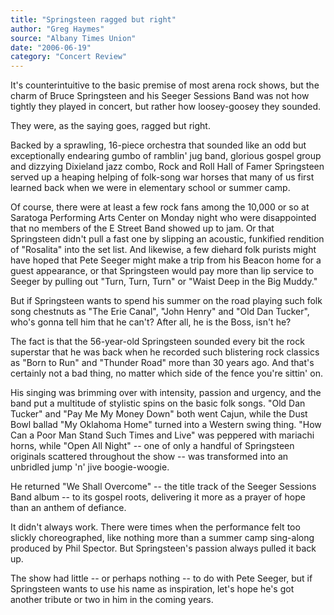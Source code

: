 ```yaml
---
title: "Springsteen ragged but right"
author: "Greg Haymes"
source: "Albany Times Union"
date: "2006-06-19"
category: "Concert Review"
---
```


It's counterintuitive to the basic premise of most arena rock shows, but the charm of Bruce Springsteen and his Seeger Sessions Band was not how tightly they played in concert, but rather how loosey-goosey they sounded.

They were, as the saying goes, ragged but right.

Backed by a sprawling, 16-piece orchestra that sounded like an odd but exceptionally endearing gumbo of ramblin' jug band, glorious gospel group and dizzying Dixieland jazz combo, Rock and Roll Hall of Famer Springsteen served up a heaping helping of folk-song war horses that many of us first learned back when we were in elementary school or summer camp.

Of course, there were at least a few rock fans among the 10,000 or so at Saratoga Performing Arts Center on Monday night who were disappointed that no members of the E Street Band showed up to jam. Or that Springsteen didn't pull a fast one by slipping an acoustic, funkified rendition of "Rosalita" into the set list. And likewise, a few diehard folk purists might have hoped that Pete Seeger might make a trip from his Beacon home for a guest appearance, or that Springsteen would pay more than lip service to Seeger by pulling out "Turn, Turn, Turn" or "Waist Deep in the Big Muddy."

But if Springsteen wants to spend his summer on the road playing such folk song chestnuts as "The Erie Canal", "John Henry" and "Old Dan Tucker", who's gonna tell him that he can't? After all, he is the Boss, isn't he?

The fact is that the 56-year-old Springsteen sounded every bit the rock superstar that he was back when he recorded such blistering rock classics as "Born to Run" and "Thunder Road" more than 30 years ago. And that's certainly not a bad thing, no matter which side of the fence you're sittin' on.

His singing was brimming over with intensity, passion and urgency, and the band put a multitude of stylistic spins on the basic folk songs. "Old Dan Tucker" and "Pay Me My Money Down" both went Cajun, while the Dust Bowl ballad "My Oklahoma Home" turned into a Western swing thing. "How Can a Poor Man Stand Such Times and Live" was peppered with mariachi horns, while "Open All Night" -- one of only a handful of Springsteen originals scattered throughout the show -- was transformed into an unbridled jump 'n' jive boogie-woogie.

He returned "We Shall Overcome" -- the title track of the Seeger Sessions Band album -- to its gospel roots, delivering it more as a prayer of hope than an anthem of defiance.

It didn't always work. There were times when the performance felt too slickly choreographed, like nothing more than a summer camp sing-along produced by Phil Spector. But Springsteen's passion always pulled it back up.

The show had little -- or perhaps nothing -- to do with Pete Seeger, but if Springsteen wants to use his name as inspiration, let's hope he's got another tribute or two in him in the coming years.